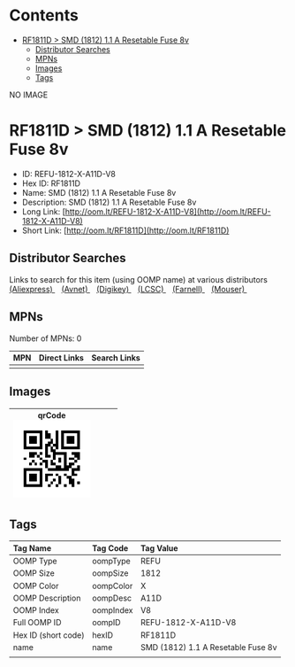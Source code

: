 



Contents
========

* [RF1811D > SMD (1812) 1.1 A Resetable Fuse 8v](#rf1811d--smd-1812-11-a-resetable-fuse-8v)
	* [Distributor Searches](#distributor-searches)
	* [MPNs](#mpns)
	* [Images](#images)
	* [Tags](#tags)
  
NO IMAGE  
# RF1811D > SMD (1812) 1.1 A Resetable Fuse 8v

- ID: REFU-1812-X-A11D-V8
- Hex ID: RF1811D
- Name: SMD (1812) 1.1 A Resetable Fuse 8v
- Description: SMD (1812) 1.1 A Resetable Fuse 8v
- Long Link: [http://oom.lt/REFU-1812-X-A11D-V8](http://oom.lt/REFU-1812-X-A11D-V8)
- Short Link: [http://oom.lt/RF1811D](http://oom.lt/RF1811D)

## Distributor Searches
  
Links to search for this item (using OOMP name) at various distributors  
[(Aliexpress) ](https://www.aliexpress.com/wholesale?SearchText=1117SMD+1812+1.1+A+Resetable+Fuse+8v)&nbsp;&nbsp;&nbsp;[(Avnet) ](https://www.avnet.com/shop/us/search/SMD+1812+1.1+A+Resetable+Fuse+8v)&nbsp;&nbsp;&nbsp;[(Digikey) ](https://www.digikey.co.uk/en/products/result?s=SMD+1812+1.1+A+Resetable+Fuse+8v)&nbsp;&nbsp;&nbsp;[(LCSC) ](https://www.lcsc.com/search?q=SMD+1812+1.1+A+Resetable+Fuse+8v)&nbsp;&nbsp;&nbsp;[(Farnell) ](https://uk.farnell.com/search?st=SMD+1812+1.1+A+Resetable+Fuse+8v)&nbsp;&nbsp;&nbsp;[(Mouser) ](https://www.mouser.com/c/?q=SMD+1812+1.1+A+Resetable+Fuse+8v)&nbsp;&nbsp;&nbsp;
## MPNs
  
Number of MPNs: 0  

|MPN|Direct Links|Search Links|
| :--- | :--- | :--- |
||||

## Images
  

|qrCode<br>[![](https://raw.githubusercontent.com/oomlout/oomlout_OOMP_parts_V2/main/REFU/1812/X/A11D/V8/qrCode_140.png)](https://github.com/oomlout/oomlout_OOMP_parts_V2/tree/main/REFU/1812/X/A11D/V8/qrCode.png)||||
| :---: | :---: | :---: | :---: |

## Tags
  

|Tag Name|Tag Code|Tag Value|
| :--- | :--- | :--- |
|OOMP Type|oompType|REFU|
|OOMP Size|oompSize|1812|
|OOMP Color|oompColor|X|
|OOMP Description|oompDesc|A11D|
|OOMP Index|oompIndex|V8|
|Full OOMP ID|oompID|REFU-1812-X-A11D-V8|
|Hex ID (short code)|hexID|RF1811D|
|name|name|SMD (1812) 1.1 A Resetable Fuse 8v|
||||
